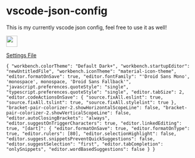 # vscode-json-config
This is my currently vscode json config, feel free to use it as well!

<img src="https://www.svgrepo.com/show/131974/settings.svg" width="30px" height="30px"/>

<a href="https://github.com/gsllucas/vscode-json-config/blob/settings/settings.json">Settings File</a>

`
  {
  "workbench.colorTheme": "Default Dark+",
  "workbench.startupEditor": "newUntitledFile",
  "workbench.iconTheme": "material-icon-theme",
  "editor.formatOnSave": true,
  "editor.fontFamily": "'Droid Sans Mono', 'monospace', monospace, 'Droid Sans Fallback'",
  "javascript.preferences.quoteStyle": "single",
  "typescript.preferences.quoteStyle": "single",
  "editor.tabSize": 2,
  "editor.codeActionsOnSave": {
    "source.fixAll.eslint": true,
    "source.fixAll.tslint": true,
    "source.fixAll.stylelint": true
  },
  "bracket-pair-colorizer-2.showHorizontalScopeLine": false,
  "bracket-pair-colorizer-2.showVerticalScopeLine": false,
  "editor.autoClosingBrackets": "always",
  "editor.suggestOnTriggerCharacters": true,
  "editor.linkedEditing": true,
  "[dart]": {
    "editor.formatOnSave": true,
    "editor.formatOnType": true,
    "editor.rulers": [80],
    "editor.selectionHighlight": false,
    "editor.suggest.snippetsPreventQuickSuggestions": false,
    "editor.suggestSelection": "first",
    "editor.tabCompletion": "onlySnippets",
    "editor.wordBasedSuggestions": false
  }
}
`
